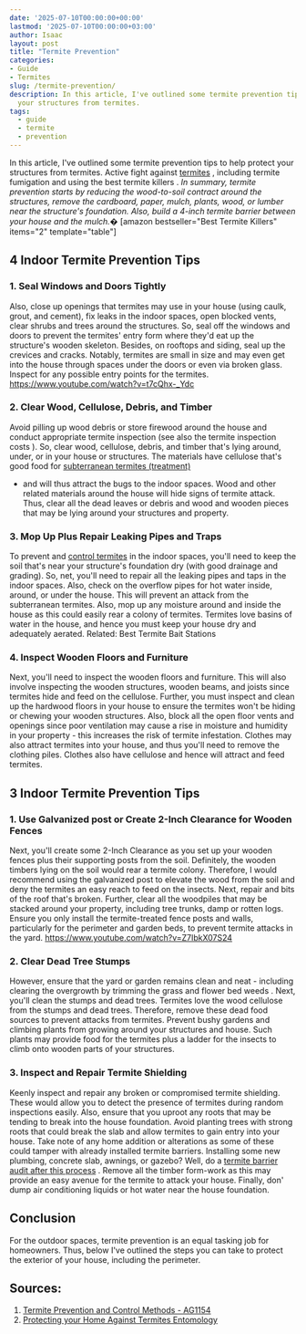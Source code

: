 ```yaml
---
date: '2025-07-10T00:00:00+00:00'
lastmod: '2025-07-10T00:00:00+03:00'
author: Isaac
layout: post
title: "Termite Prevention"
categories:
- Guide
- Termites
slug: /termite-prevention/
description: In this article, I've outlined some termite prevention tips to help protect
  your structures from termites.
tags: 
  - guide
  - termite
  - prevention
---
```

In this article, I've outlined some termite prevention tips to help protect your structures from termites.
Active fight against
[termites](http://npic.orst.edu/pest/termite.html)
, including
termite fumigation
and using the
best termite killers
.
*In summary, termite prevention starts by reducing the wood-to-soil contract around the structures, remove the cardboard, paper, mulch, plants, wood, or lumber near the structure's foundation. Also, build a 4-inch termite barrier between your house and the mulch.�*
[amazon bestseller="Best Termite Killers" items="2" template="table"]
## 4 Indoor Termite Prevention Tips
### 1. Seal Windows and Doors Tightly
Also, close up openings that termites may use in your house (using caulk, grout, and cement), fix leaks in the indoor spaces, open blocked vents, clear shrubs and trees around the structures.
So, seal off the windows and doors to prevent the termites' entry form where they'd eat up the structure's wooden skeleton. Besides, on rooftops and siding, seal up the crevices and cracks.
Notably, termites are small in size and may even get into the house through spaces under the doors or even via broken glass. Inspect for any possible entry points for the termites.
https://www.youtube.com/watch?v=t7cQhx-_Ydc
### 2. Clear Wood, Cellulose, Debris, and Timber
Avoid pilling up wood debris or store firewood around the house and conduct appropriate termite inspection (see also the
termite inspection costs
).
So, clear wood, cellulose, debris, and timber that's lying around, under, or in your house or structures. The materials have cellulose that's good food for
[subterranean termites (treatment)](https://pestpolicy.com/subterranean-termites-treatment/)
- and will thus attract the bugs to the indoor spaces.
Wood and other related materials around the house will hide signs of termite attack. Thus, clear all the dead leaves or debris and wood and wooden pieces that may be lying around your structures and property.
### 3. Mop Up Plus Repair Leaking Pipes and Traps
To prevent and
[control termites](https://pestpolicy.com/top-7-natural-termite-control-can-easily/)
in the indoor spaces, you'll need to keep the soil that's near your structure's foundation dry (with good drainage and grading).
So, net, you'll need to repair all the leaking pipes and taps in the indoor spaces. Also, check on the overflow pipes for hot water inside, around, or under the house. This will prevent an attack from the subterranean termites.
Also, mop up any moisture around and inside the house as this could easily rear a colony of termites. Termites love basins of water in the house, and hence you must keep your house dry and adequately aerated.
Related:
Best Termite Bait Stations
### 4. Inspect Wooden Floors and Furniture
Next, you'll need to inspect the wooden floors and furniture. This will also involve inspecting the wooden structures, wooden beams, and joists since termites hide and feed on the cellulose.
Further, you must inspect and clean up the hardwood floors in your house to ensure the termites won't be hiding or chewing your wooden structures.
Also, block all the open floor vents and openings since poor ventilation may cause a rise in moisture and humidity in your property - this increases the risk of termite infestation.
Clothes may also attract termites into your house, and thus you'll need to remove the clothing piles. Clothes also have cellulose and hence will attract and feed termites.
## 3 Indoor Termite Prevention Tips
### 1. Use Galvanized post or Create 2-Inch Clearance for Wooden Fences
Next, you'll create some 2-Inch Clearance as you set up your wooden fences plus their supporting posts from the soil. Definitely, the wooden timbers lying on the
soil would rear a termite
colony.
Therefore, I would recommend using the galvanized post to elevate the wood from the soil and deny the termites an easy reach to feed on the insects.
Next, repair and bits of the roof that's broken. Further, clear all the woodpiles that may be stacked around your property, including tree trunks, damp or rotten logs.
Ensure you only install the termite-treated fence posts and walls, particularly for the perimeter and garden beds, to prevent termite attacks in the yard.
https://www.youtube.com/watch?v=Z7IbkX07S24
### 2. Clear Dead Tree Stumps
However, ensure that the yard or garden remains clean and neat - including clearing the overgrowth by trimming the grass and
flower bed weeds
.
Next, you'll clean the stumps and dead trees. Termites love the wood cellulose from the stumps and dead trees. Therefore, remove these dead food sources to prevent attacks from termites.
Prevent bushy gardens and climbing plants from growing around your structures and house. Such plants may provide food for the termites plus a ladder for the insects to climb onto wooden parts of your structures.
### 3. Inspect and Repair Termite Shielding
Keenly inspect and repair any broken or compromised termite shielding. These would allow you to detect the presence of termites during random inspections easily.
Also, ensure that you uproot any roots that may be tending to break into the house foundation. Avoid planting trees with strong roots that could break the slab and allow termites to gain entry into your house.
Take note of any home addition or alterations as some of these could tamper with already installed termite barriers. Installing some new plumbing, concrete slab, awnings, or gazebo? Well, do a
[termite barrier audit after this process](https://pestpolicy.com/termite-fumigation/)
.
Remove all the timber form-work as this may provide an easy avenue for the termite to attack your house. Finally, don' dump air conditioning liquids or hot water near the house foundation.
## Conclusion
For the outdoor spaces, termite prevention is an equal tasking job for homeowners. Thus, below I've outlined the steps you can take to protect the exterior of your house, including the perimeter.
## Sources:
1. [Termite Prevention and Control Methods - AG1154](https://www.uaex.edu/farm-ranch/pest-management/docs/training-manuals/AG1154.pdf)
2. [Protecting your Home Against Termites  Entomology](https://entomology.ca.uky.edu/ef605)
